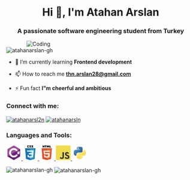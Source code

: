 <h1 align="center">Hi 👋, I'm Atahan Arslan</h1>
<h3 align="center">A passionate software engineering student from Turkey</h3>
<img align="right" alt="Coding" width="450" src="https://user-images.githubusercontent.com/74038190/219923823-bf1ce878-c6b8-4faa-be07-93e6b1006521.gif">

<p align="left"> <img src="https://komarev.com/ghpvc/?username=atahanarslan-gh&label=Profile%20views&color=0e75b6&style=flat" alt="atahanarslan-gh" /> </p>

- 🌱 I’m currently learning **Frontend development**

- 📫 How to reach me **thn.arslan28@gmail.com**

- ⚡ Fun fact **I"m cheerful and ambitious**

<h3 align="left">Connect with me:</h3>
<p align="left">
<a href="https://twitter.com/atahanarsl2n" target="blank"><img align="center" src="https://raw.githubusercontent.com/rahuldkjain/github-profile-readme-generator/master/src/images/icons/Social/twitter.svg" alt="atahanarsl2n" height="30" width="40" /></a>
<a href="https://instagram.com/atahanarsln" target="blank"><img align="center" src="https://raw.githubusercontent.com/rahuldkjain/github-profile-readme-generator/master/src/images/icons/Social/instagram.svg" alt="atahanarsln" height="30" width="40" /></a>
</p>

<h3 align="left">Languages and Tools:</h3>
<p align="left"> <a href="https://www.w3schools.com/cs/" target="_blank" rel="noreferrer"> <img src="https://raw.githubusercontent.com/devicons/devicon/master/icons/csharp/csharp-original.svg" alt="csharp" width="40" height="40"/> </a> <a href="https://www.w3schools.com/css/" target="_blank" rel="noreferrer"> <img src="https://raw.githubusercontent.com/devicons/devicon/master/icons/css3/css3-original-wordmark.svg" alt="css3" width="40" height="40"/> </a> <a href="https://www.w3.org/html/" target="_blank" rel="noreferrer"> <img src="https://raw.githubusercontent.com/devicons/devicon/master/icons/html5/html5-original-wordmark.svg" alt="html5" width="40" height="40"/> </a> <a href="https://developer.mozilla.org/en-US/docs/Web/JavaScript" target="_blank" rel="noreferrer"> <img src="https://raw.githubusercontent.com/devicons/devicon/master/icons/javascript/javascript-original.svg" alt="javascript" width="40" height="40"/> </a> <a href="https://www.python.org" target="_blank" rel="noreferrer"> <img src="https://raw.githubusercontent.com/devicons/devicon/master/icons/python/python-original.svg" alt="python" width="40" height="40"/> </a> </p>

<p><img align="left" src="https://github-readme-stats.vercel.app/api/top-langs?username=atahanarslan-gh&show_icons=true&locale=en&layout=compact" alt="atahanarslan-gh" /></p>

<p>&nbsp;<img align="center" src="https://github-readme-stats.vercel.app/api?username=atahanarslan-gh&show_icons=true&locale=en" alt="atahanarslan-gh" /></p>

